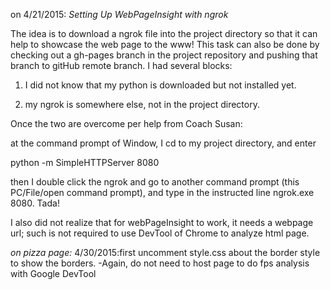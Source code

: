 on 4/21/2015: _Setting Up WebPageInsight with ngrok_

The idea is to download a ngrok file into the project directory so that it can help to showcase the web page to the www! This task can also be done by checking out a gh-pages branch in the project repository and pushing that branch to gitHub remote branch. I had several blocks:

1. I did not know that my python is downloaded but not installed yet.

2. my ngrok is somewhere else, not in the project directory.

Once the two are overcome per help from Coach Susan:

at the command prompt of Window, I cd to my project directory, and enter

python -m SimpleHTTPServer 8080

then I double click the ngrok and go to another command prompt (this PC/File/open command prompt), and type in the instructed line ngrok.exe 8080. Tada!

I also did not realize that for webPageInsight to work, it needs a webpage url; such is not required to use DevTool of Chrome to analyze html page.

_on pizza page:_
4/30/2015:first uncomment style.css about the border style to show the borders.
-Again, do not need to host page to do fps analysis with Google DevTool
